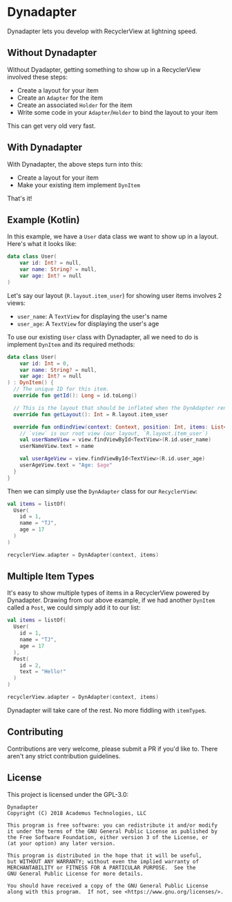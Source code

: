 # Dynadapter

Dynadapter lets you develop with RecyclerView at lightning speed.

## Without Dynadapter

Without Dyadapter, getting something to show up in a RecyclerView involved these steps:

- Create a layout for your item
- Create an `Adapter` for the item
- Create an associated `Holder` for the item
- Write some code in your `Adapter`/`Holder` to bind the layout to your item

This can get very old very fast.

## With Dynadapter

With Dynadapter, the above steps turn into this:

- Create a layout for your item
- Make your existing item implement `DynItem`

That's it!

## Example (Kotlin)

In this example, we have a `User` data class we want to show up in a layout. Here's what it looks like:

```kotlin
data class User(
    var id: Int? = null,
    var name: String? = null,
    var age: Int? = null
)
```

Let's say our layout (`R.layout.item_user`) for showing user items involves 2 views:
- `user_name`: A `TextView` for displaying the user's name
- `user_age`: A `TextView` for displaying the user's age

To use our existing `User` class with Dynadapter, all we need to do is implement `DynItem` and its required methods:

```kotlin
data class User(
    var id: Int = 0,
    var name: String? = null,
    var age: Int? = null
) : DynItem() {
  // The unique ID for this item.
  override fun getId(): Long = id.toLong()

  // This is the layout that should be inflated when the DynAdapter renders this item.
  override fun getLayout(): Int = R.layout.item_user

  override fun onBindView(context: Context, position: Int, items: List<DynItem>, view: View) {
    // `view` is our root view (our layout, `R.layout.item_user`)
    val userNameView = view.findViewById<TextView>(R.id.user_name)
    userNameView.text = name

    val userAgeView = view.findViewById<TextView>(R.id.user_age)
    userAgeView.text = "Age: $age"
  }
}
```

Then we can simply use the `DynAdapter` class for our `RecyclerView`:

```kotlin
val items = listOf(
  User(
    id = 1,
    name = "TJ",
    age = 17
  )
)

recyclerView.adapter = DynAdapter(context, items)
```

## Multiple Item Types

It's easy to show multiple types of items in a RecyclerView powered by Dynadapter. Drawing from our above example, if we had another `DynItem` called a `Post`, we could simply add it to our list:

```kotlin
val items = listOf(
  User(
    id = 1,
    name = "TJ",
    age = 17
  ),
  Post(
    id = 2,
    text = "Hello!"
  )
)

recyclerView.adapter = DynAdapter(context, items)
```

Dynadapter will take care of the rest. No more fiddling with `itemType`s.

## Contributing

Contributions are very welcome, please submit a PR if you'd like to. There aren't any strict contribution guidelines.

## License

This project is licensed under the GPL-3.0:

```
Dynadapter
Copyright (C) 2018 Academus Technologies, LLC

This program is free software: you can redistribute it and/or modify
it under the terms of the GNU General Public License as published by
the Free Software Foundation, either version 3 of the License, or
(at your option) any later version.

This program is distributed in the hope that it will be useful,
but WITHOUT ANY WARRANTY; without even the implied warranty of
MERCHANTABILITY or FITNESS FOR A PARTICULAR PURPOSE.  See the
GNU General Public License for more details.

You should have received a copy of the GNU General Public License
along with this program.  If not, see <https://www.gnu.org/licenses/>.
```